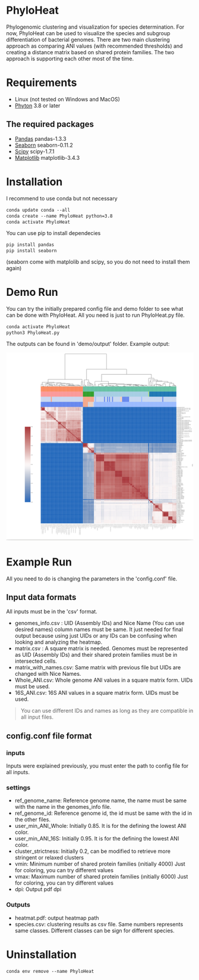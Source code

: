 # PhyloHeat
Phylogenomic clustering and visualization for species determination. For now, PhyloHeat can be used to visualize the species and subgroup differentiation of bacterial genomes. There are two main clustering approach as comparing ANI values (with recommended thresholds) and creating a distance matrix based on shared protein families. The two approach is supporting each other most of the time. 

# Requirements

- Linux (not tested on Windows and MacOS)
- [Phyton](https://www.python.org/) 3.8 or later

## The required packages 

- [Pandas](https://github.com/pandas-dev/pandas) pandas-1.3.3
- [Seaborn](https://github.com/mwaskom/seaborn) seaborn-0.11.2
- [Scipy](https://github.com/scipy/scipy) scipy-1.7.1
- [Matplotlib](https://github.com/matplotlib/matplotlib) matplotlib-3.4.3

# Installation 

I recommend to use conda but not necessary

```
conda update conda --all
conda create --name PhyloHeat python=3.8
conda activate PhyloHeat
```

You can use pip to install dependecies

```
pip install pandas
pip install seaborn
```
(seaborn come with matplolib and scipy, so you do not need to install them again)


# Demo Run

You can try the initially prepared config file and demo folder to see what can be done with PhyloHeat. All you need is 
just to run PhyloHeat.py file.
```
conda activate PhyloHeat
python3 PhyloHeat.py
```
The outputs can be found in 'demo/output' folder. Example output:

![example_output](/example_outputs/screenshot.png)


# Example Run

All you need to do is changing the parameters in the 'config.conf' file.

## Input data formats

All inputs must be in the 'csv' format.

- genomes_info.csv :   UID (Assembly IDs) and Nice Name (You can use desired names) column names must be same. It just needed for final output because using just UIDs or any IDs can be confusing when looking and analyzing the heatmap.
- matrix.csv : A square matrix is needed. Genomes must be represented as UID (Assembly IDs) and their shared protein families must be in intersected cells.
- matrix_with_names.csv: Same matrix with previous file but UIDs are changed with Nice Names.
- Whole_ANI.csv: Whole genome ANI values in a square matrix form. UIDs must be used. 
- 16S_ANI.csv: 16S ANI values in a square matrix form. UIDs must be used. 

> You can use different IDs and names as long as they are compatible in all input files. 

## config.conf file format

### inputs
Inputs were explained previously, you must enter the path to config file for all inputs.

### settings
- ref_genome_name:  Reference genome name, the name must be same with the name in the genomes_info file.
- ref_genome_id: Reference genome id, the id must be same with the id in the other files. 
- user_min_ANI_Whole: Initially 0.85. It is for the defining the lowest ANI color.
- user_min_ANI_16S: Initially 0.95. It is for the defining the lowest ANI color. 
- cluster_strictness: Initially 0.2, can be modified to retrieve more stringent or relaxed clusters
- vmin: Minimum number of shared protein families (ınitially 4000) Just for coloring, you can try different values
- vmax: Maximum number of shared protein families (ınitially 6000) Just for coloring, you can try different values
- dpi: Output pdf dpi

### Outputs
- heatmat.pdf: output heatmap path
- species.csv: clustering results as csv file. Same numbers represents same classes. Different classes can be sign for different species.


# Uninstallation
```
conda env remove --name PhyloHeat
```

